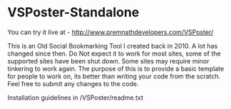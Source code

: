 # VSPoster-Standalone
You can try it live at - http://www.premnathdevelopers.com/VSPoster/

This is an Old Social Bookmarking Tool I created back in 2010.
A lot has changed since then. Do Not expect it to work for most sites, some of the supported sites have been shut down.
Some sites may require minor tinkering to work again.
The purpose of this is to provide a basic template for people to work on, its better than writing your code from the scratch.
Feel free to submit any changes to the code.

Installation guidelines in /VSPoster/readme.txt
